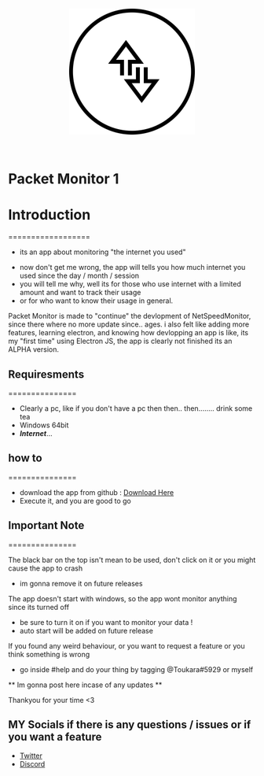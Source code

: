 
<p align="center">
  <img width="256" height="256" src="/PacketMonitor.png">
</p>

<br />


# Packet Monitor 1

# Introduction
==================

* its an app about monitoring "the internet you used"
- now don't get me wrong, the app will tells you how much internet you used since the day / month / session
- you will tell me why, well its for those who use internet with a limited amount and want to track their usage
-  or for who want to know their usage in general.

Packet Monitor is made to "continue" the devlopment of NetSpeedMonitor, since there where no more update since.. ages.
i also felt like adding more features, learning electron, and knowing how devlopping an app is like, 
its my "first time" using Electron JS, the app is clearly not finished its an ALPHA version.


## Requiresments  
===============

* Clearly a pc, like if you don't have a pc then then.. then........ drink some tea
* Windows 64bit
* ***Internet***...


## how to
===============

* download the app from github : [Download Here](https://github.com/Madscientiste/Packet-Monitor/releases/download)
* Execute it, and you are good to go

## Important Note
===============

The black bar on the top isn't mean to be used, don't click on it or you might cause the app to crash
- im gonna remove it on future releases

The app doesn't start with windows, so the app wont monitor anything since its turned off
- be sure to turn it on if you want to monitor your data ! 
- auto start will be added on future release

If you found any weird behaviour, or you want to request a feature or you think something is wrong 
- go inside #help and do your thing by tagging @Toukara#5929 or myself

** Im gonna post here incase of any updates **

Thankyou for your time <3

## MY Socials if there is any questions / issues or if you want a feature
 * [Twitter](https://twitter.com/njustn0) <br />
 * [Discord](https://discord.gg/mJVB5xE)
